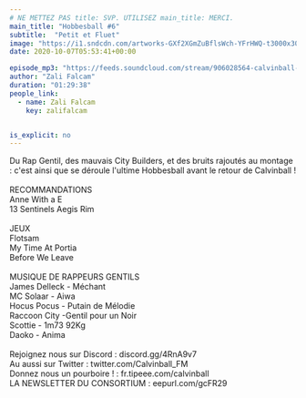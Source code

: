```yaml
---
# NE METTEZ PAS title: SVP. UTILISEZ main_title: MERCI.
main_title: "Hobbesball #6"
subtitle:  "Petit et Fluet"
image: "https://i1.sndcdn.com/artworks-GXf2XGmZuBflsWch-YFrHWQ-t3000x3000.jpg"
date: 2020-10-07T05:53:41+00:00

episode_mp3: "https://feeds.soundcloud.com/stream/906028564-calvinball-radio-hobbesball-6-petit-et-fluet.mp3"
author: "Zali Falcam"
duration: "01:29:38"
people_link: 
  - name: Zali Falcam
    key: zalifalcam


is_explicit: no
---
```


<PodcastHeader/>

<!-- ECRIRE LA DESCRIPTION DE L'EPISODE SOUS CETTE LIGNE -->
Du Rap Gentil, des mauvais City Builders, et des bruits rajoutés au montage : c'est ainsi que se déroule l'ultime Hobbesball avant le retour de Calvinball !<br><br>RECOMMANDATIONS<br>Anne With a E<br>13 Sentinels Aegis Rim<br><br>JEUX<br>Flotsam<br>My Time At Portia<br>Before We Leave<br><br>MUSIQUE DE RAPPEURS GENTILS<br>James Delleck - Méchant<br>MC Solaar - Aiwa<br>Hocus Pocus - Putain de Mélodie<br>Raccoon City -Gentil pour un Noir<br>Scottie - 1m73 92Kg<br>Daoko - Anima<br><br>Rejoignez nous sur Discord : discord.gg/4RnA9v7<br>Au aussi sur Twitter : twitter.com/Calvinball_FM<br>Donnez nous un pourboire ! : fr.tipeee.com/calvinball<br>LA NEWSLETTER DU CONSORTIUM : eepurl.com/gcFR29


